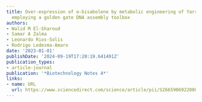 ```yaml
---
title: Over-expression of α-bisabolene by metabolic engineering of Yarrowia lipolytica
  employing a golden gate DNA assembly toolbox
authors:
- Walid M El-Sharoud
- Samar A Zalma
- Leonardo Rios-Solis
- Rodrigo Ledesma-Amaro
date: '2023-01-01'
publishDate: '2024-09-19T17:20:19.641491Z'
publication_types:
- article-journal
publication: '*Biotechnology Notes 4*'
links:
- name: URL
  url: https://www.sciencedirect.com/science/article/pii/S2665906922000289
---
```

